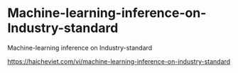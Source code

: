 # Machine-learning-inference-on-Industry-standard
Machine-learning inference on Industry-standard

https://haicheviet.com/vi/machine-learning-inference-on-industry-standard
